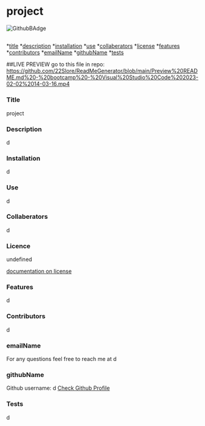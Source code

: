 # project

   ![GithubBAdge](https://img.shields.io/badge/license-MIT-blue.svg)

  ## <project title>
  *[title](#title)
  *[description](#description)
  *[installation](#installation)
  *[use](#use) 
  *[collaberators](#collaberators) 
  *[license](#license) 
  *[features](#features)
  *[contributors](#contributors) 
  *[emailName](#emailName)
  *[githubName](#githubName)
  *[tests](#tests)
  
  ##LIVE PREVIEW
  go to this file in repo: https://github.com/22Slore/ReadMeGenerator/blob/main/Preview%20README.md%20-%20bootcamp%20-%20Visual%20Studio%20Code%202023-02-02%2014-03-16.mp4


  ### Title
  project

  ### Description
  d

  ### Installation
  d

  ### Use
  d

  ### Collaberators
  d

  ### Licence
  undefined

  [documentation on license](https://docs.github.com/en/repositories/managing-your-repositorys-settings-and-features/customizing-your-repository/licensing-a-repository)


  ### Features
  d

  ### Contributors
  d

  ### emailName
  For any questions feel free to reach me at
  d

  ### githubName
  Github username: d
  [Check Github Profile](https://github.com/d)

  ### Tests
  d
